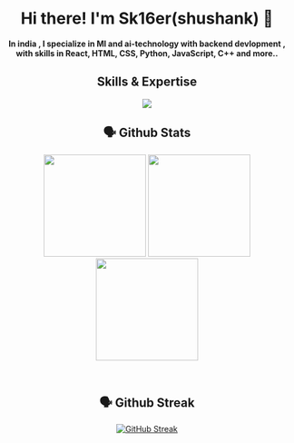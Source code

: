 <h1 align="center"><strong>Hi there! I'm Sk16er(shushank) 👋</strong></h1>

<p align="center"><strong>In india , I specialize in Ml and ai-technology with backend devlopment , with skills in React, HTML, CSS, Python, JavaScript, C++ and more..</strong></p>

<h2 align="center">Skills & Expertise</h2>

<p align=center>

<p align="center">
  <a href="https://sanooj.is-a.dev">
    <img src="https://skillicons.dev/icons?i=python,js,ts,react,mongodb,nextjs,vite,tailwind,npm,docker,cpp,html,md,css,ps,windows,kali,stackoverflow,git,github&perline=12" />
  </a>
</p>



<h2 align="center"><b>🗣️ Github Stats</b></h2>

<div align="center">
  <img height="180em" src="https://github-profile-summary-cards.vercel.app/api/cards/profile-details?username=Sk16er&theme=dark" />
  <img height="180em" src="https://github-profile-summary-cards.vercel.app/api/cards/most-commit-language?username=Sk16er&theme=dark"  />
  <img height="180em" src="https://github-readme-stats.vercel.app/api?username=Sk16er&theme=dark&border_color=303030&border_radius=4"  />
</div>

&nbsp;

<h2 align="center"><b>🗣️ Github Streak</b></h2>
<p align="center">
<a href="https://git.io/streak-stats"><img src="https://streak-stats.demolab.com?user=Sk16er&theme=github-dark-blue&border_radius=10&card_width=500&background=0E0E0E&border=303030" alt="GitHub Streak" /></a>
</p>
&nbsp;
